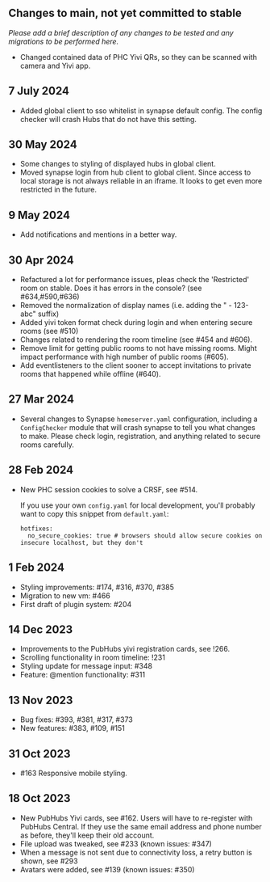 ## Changes to main, not yet committed to stable

*Please add a brief description of any changes to be tested and any migrations to be performed here.*
- Changed contained data of PHC Yivi QRs, so they can be scanned with camera and Yivi app.

## 7 July 2024
- Added global client to sso whitelist in synapse default config. The config checker will crash Hubs that do not have this setting.

## 30 May 2024
- Some changes to styling of displayed hubs in global client. 
- Moved synapse login from hub client to global client. Since access to local storage is not always reliable in an iframe. It looks to get even more restricted in the future. 

## 9 May 2024
- Add notifications and mentions in a better way.

## 30 Apr 2024
- Refactured a lot for performance issues, pleas check the 'Restricted' room on stable. Does it has errors in the console? (see #634,#590,#636)
- Removed the normalization of display names (i.e. adding the " - 123-abc" suffix)
- Added yivi token format check during login and when entering secure rooms (see #510)
- Changes related to rendering the room timeline (see #454 and #606).
- Remove limit for getting public rooms to not have missing rooms. Might impact performance with high number of public rooms (#605).
- Add eventlisteners to the client sooner to accept invitations to private rooms that happened while offline (#640).

## 27 Mar 2024
- Several changes to Synapse `homeserver.yaml` configuration, including a `ConfigChecker` module that
  will crash synapse to tell you what changes to make.  Please check login, registration, and anything
  related to secure rooms carefully.

## 28 Feb 2024
- New PHC session cookies to solve a CRSF, see #514.

  If you use your own `config.yaml` for local development, you'll probably want to
  copy this snippet from `default.yaml`:
  ```
  hotfixes:
    no_secure_cookies: true # browsers should allow secure cookies on insecure localhost, but they don't
  ```

## 1 Feb 2024
- Styling improvements: #174, #316, #370, #385
- Migration to new vm: #466
- First draft of plugin system: #204

## 14 Dec 2023
- Improvements to the PubHubs yivi registration cards, see !266.
- Scrolling functionality in room timeline: !231
- Styling update for message input: #348
- Feature: @mention functionality: #311

## 13 Nov 2023
- Bug fixes: #393, #381, #317, #373
- New features:  #383, #109, #151

## 31 Oct 2023
- #163 Responsive mobile styling.

## 18 Oct 2023
- New PubHubs Yivi cards, see #162.  Users will have to re-register with PubHubs Central. If they use the same email address and phone number as before, they'll keep their old account.
- File upload was tweaked, see #233 (known issues: #347)
- When a message is not sent due to connectivity loss, a retry button is shown, see #293
- Avatars were added, see #139 (known issues: #350)




